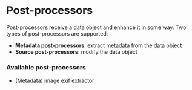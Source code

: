 # Post-processors

Post-processors receive a data object and enhance it in some way. Two types of post-processors are supported:

- **Metadata post-processors**: extract metadata from the data object
- **Source post-processors**: modify the data object


### Available post-processors

- (Metadata) image exif extractor